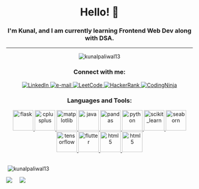 <h1 align="center">Hello!  👋 
</h1> 
<h3 align="center">I'm Kunal, and I am currently learning Frontend Web Dev along with DSA.</h3>
<hr>
  
<!-- https://github.githubassets.com/assets/mona-loading-default-c3c7aad1282f.gif -->

 
<p align="center"> <img src="https://komarev.com/ghpvc/?username=kunalpaliwal13&label=Profile%20views&color=0e75b6&style=flat" alt="kunalpaliwal13" /> </p>
<h3 align="center">Connect with me:</h3>
<p align="center">
  
<a href="https://linkedin.com/in/kunal-paliwal-431072237">
        <img src="https://img.shields.io/badge/linkedin-%230077B5.svg?style=for-the-badge&logo=linkedin&logoColor=white" alt="LinkedIn">
    </a>
    <a href="mailto:kunalpaliwal2003@gmail,com">
        <img src="https://img.shields.io/badge/Gmail-D14836?style=for-the-badge&logo=gmail&logoColor=white" alt="e-mail">
    </a>
    <a href="https://leetcode.com/kunalpaliwal13/">
        <img src="https://img.shields.io/badge/LeetCode-000000?style=for-the-badge&logo=LeetCode&logoColor=#d16c06" alt="LeetCode">
    </a>
    <a href="https://www.hackerrank.com/lightningilagsvb">
        <img src="https://img.shields.io/badge/-Hackerrank-2EC866?style=for-the-badge&logo=HackerRank&logoColor=white" alt="HackerRank">
    </a>
    <a href="https://www.codingninjas.com/studio/profile/5d36bb1b-8b41-4afd-a3d5-82d3bf7dc549">
        <img src="https://img.shields.io/badge/coding%20ninjas-DD6620?style=for-the-badge&logo=codingninjas&logoColor=white" alt="CodingNinja">
    </a>
    <br>
    
    

</p>

<h3 align="center">Languages and Tools:</h3>
<p align="center">
  <a href="https://flask.palletsprojects.com/" target="_blank" rel="noreferrer">
    <img src="https://www.vectorlogo.zone/logos/pocoo_flask/pocoo_flask-icon.svg" alt="flask" width="55" height="55"/>
  </a>
  <a href="https://www.w3schools.com/cpp/" target="_blank" rel="noreferrer">
    <img src="https://img.icons8.com/?size=48&id=TpULddJc4gTh&format=png" alt="cplusplus" width="55" height="55"/>
  </a>
  <a href="https://matplotlib.org/" target="_blank" rel="noreferrer">
    <img src="https://seeklogo.com/images/M/matplotlib-logo-7676870AC0-seeklogo.com.png" alt="matplotlib"  width="55" height="55"/>
  </a>
  <a href="https://www.java.com" target="_blank" rel="noreferrer">
    <img src="https://img.icons8.com/?size=64&id=FRRACRKRsw2s&format=png" alt="java"  width="55" height="55"/>
  </a>
  <a href="https://pandas.pydata.org/" target="_blank" rel="noreferrer">
    <img src="https://img.icons8.com/?size=48&id=xSkewUSqtErH&format=png" alt="pandas"  width="55" height="55"/>
  </a>
  <a href="https://www.python.org" target="_blank" rel="noreferrer">
    <img src="https://img.icons8.com/?size=80&id=lXPUSRCongH1&format=png" alt="python"  width="55" height="55"/>
  </a>
  <a href="https://scikit-learn.org/" target="_blank" rel="noreferrer">
    <img src="https://upload.wikimedia.org/wikipedia/commons/0/05/Scikit_learn_logo_small.svg" alt="scikit_learn" width="55" height="55"/>
  </a>
  <a href="https://seaborn.pydata.org/" target="_blank" rel="noreferrer">
    <img src="https://seaborn.pydata.org/_images/logo-mark-lightbg.svg" alt="seaborn"  width="55" height="55"/>
  </a>
  <a href="https://www.tensorflow.org" target="_blank" rel="noreferrer">
    <img src="https://www.vectorlogo.zone/logos/tensorflow/tensorflow-icon.svg" alt="tensorflow"  width="55" height="55"/>
  </a>
  <a href="https://flutter.dev/" target="_blank" rel="noreferrer">
    <img src="https://img.icons8.com/?size=48&id=7I3BjCqe9rjG&format=png" alt="flutter"  width="55" height="55"/>
  </a>
  <a href="https://www.w3schools.com/css/default.asp" target="_blank" rel="noreferrer">
    <img src="https://www.svgrepo.com/show/452185/css-3.svg" alt="html5"  width="55" height="55"/>
  </a>
  
  <a href="https://www.w3schools.com/html/html_intro.asp" target="_blank" rel="noreferrer">
    <img src="https://www.svgrepo.com/show/452228/html-5.svg" alt="html5"  width="55" height="55"/>
  </a>
  <br>
</p>






        
</p>

<p><br>&nbsp;<img align="center" src="https://github-readme-stats.vercel.app/api?username=kunalpaliwal13&show_icons=true&locale=en" alt="kunalpaliwal13" /></p>

<img src="https://github-readme-stats.vercel.app/api/top-langs/?username=kunalpaliwal13&layout=compact">
</a>
&nbsp;
&nbsp;
<img src="http://github-readme-streak-stats.herokuapp.com?user=kunalpaliwal13&theme=dark&background=000000" />  </a>
